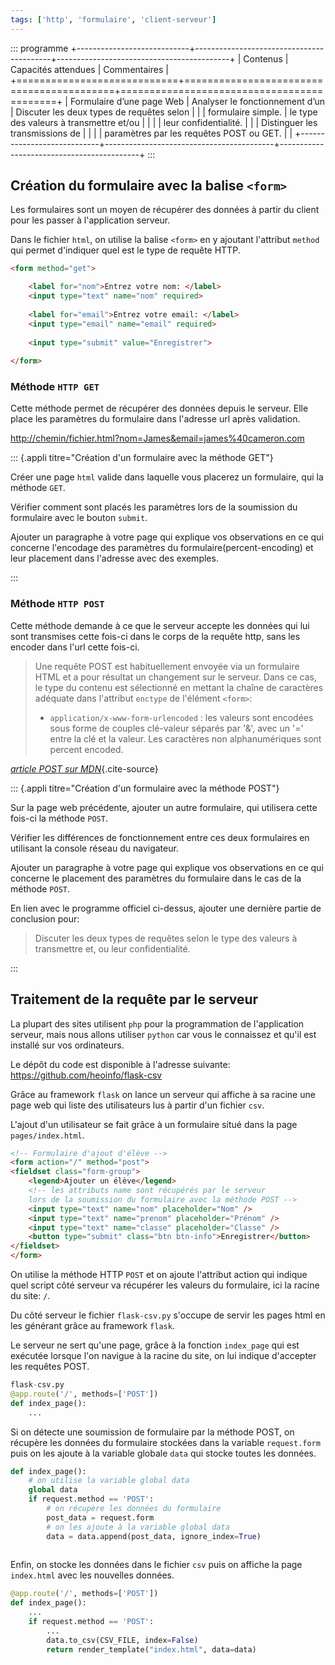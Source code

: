 ```yaml
---
tags: ['http', 'formulaire', 'client-serveur']
---
```


::: programme
+----------------------------+------------------------------------------+-------------------------------------------+
|          Contenus          |           Capacités attendues            |               Commentaires                |
+============================+==========================================+===========================================+
| Formulaire d’une page Web  | Analyser le fonctionnement d’un          | Discuter les deux types de requêtes selon |
|                            | formulaire simple.                       | le type des valeurs à transmettre et/ou   |
|                            |                                          | leur confidentialité.                     |
|                            | Distinguer les transmissions de          |                                           |
|                            | paramètres par les requêtes POST ou GET. |                                           |
+----------------------------+------------------------------------------+-------------------------------------------+
:::

## Création du formulaire avec la balise `<form>`

Les formulaires sont un moyen de récupérer des données à partir du client pour les passer à
l'application serveur.

Dans le fichier `html`, on utilise la balise `<form>` en y ajoutant l'attribut `method` qui permet
d'indiquer quel est le type de requête HTTP.

```html
<form method="get">

    <label for="nom">Entrez votre nom: </label>
    <input type="text" name="nom" required>
  
    <label for="email">Entrez votre email: </label>
    <input type="email" name="email" required>
  
    <input type="submit" value="Enregistrer">
  
</form>
```

### Méthode `HTTP GET`

Cette méthode permet de récupérer des données depuis le serveur. Elle place les paramètres du
formulaire dans l'adresse url après validation.

<http://chemin/fichier.html?nom=James&email=james%40cameron.com>

::: {.appli titre="Création d'un formulaire avec la méthode GET"}

Créer une page `html` valide dans laquelle vous placerez un formulaire, qui la méthode `GET`.

Vérifier comment sont placés les paramètres lors de la soumission du formulaire avec le bouton
`submit`.

Ajouter un paragraphe à votre page qui explique vos observations en ce qui concerne l'encodage des
paramètres du formulaire(percent-encoding) et leur placement dans l'adresse avec des exemples.

:::

### Méthode `HTTP POST`

Cette méthode demande à ce que le serveur accepte les données qui lui sont transmises cette fois-ci
dans le corps de la requête http, sans les encoder dans l'url cette fois-ci.

> Une requête POST est habituellement envoyée via un formulaire HTML et a pour résultat un
> changement sur le serveur. Dans ce cas, le type du contenu est sélectionné en mettant la chaîne
> de caractères adéquate dans l'attribut `enctype` de l'élément `<form>`:
> 
> - `application/x-www-form-urlencoded` : les valeurs sont encodées sous forme de couples
>   clé-valeur séparés par '&', avec un '=' entre la clé et la valeur. Les caractères non
>   alphanumériques sont percent encoded.

*[article POST sur MDN](https://developer.mozilla.org/fr/docs/Web/HTTP/M%C3%A9thode/POST)*{.cite-source}

::: {.appli titre="Création d'un formulaire avec la méthode POST"}

Sur la page web précédente, ajouter un autre formulaire, qui utilisera cette fois-ci la méthode `POST`.

Vérifier les différences de fonctionnement entre ces deux formulaires en utilisant la console
réseau du navigateur.

Ajouter un paragraphe à votre page qui explique vos observations en ce qui concerne le placement
des paramètres du formulaire dans le cas de la méthode `POST`.

En lien avec le programme officiel ci-dessus, ajouter une dernière partie de conclusion pour:

> Discuter les deux types de requêtes selon le type des valeurs à transmettre et, ou leur
> confidentialité.

:::

## Traitement de la requête par le serveur

La plupart des sites utilisent `php` pour la programmation de l'application serveur, mais nous
allons utiliser `python` car vous le connaissez et qu'il est installé sur vos ordinateurs.

Le dépôt du code est disponible à l'adresse suivante: https://github.com/heoinfo/flask-csv

Grâce au framework `flask` on lance un serveur qui affiche à sa racine une page web qui liste des
utilisateurs lus à partir d'un fichier `csv`.

L'ajout d'un utilisateur se fait grâce à un formulaire situé dans la page `pages/index.html`.

```html
<!-- Formulaire d'ajout d'élève -->
<form action="/" method="post">
<fieldset class="form-group">
    <legend>Ajouter un élève</legend>
    <!-- les attributs name sont récupérés par le serveur
    lors de la soumission du formulaire avec la méthode POST -->
    <input type="text" name="nom" placeholder="Nom" />
    <input type="text" name="prenom" placeholder="Prénom" />
    <input type="text" name="classe" placeholder="Classe" />
    <button type="submit" class="btn btn-info">Enregistrer</button>
</fieldset>
</form>
```

On utilise la méthode HTTP `POST` et on ajoute l'attribut action qui indique quel script côté
serveur va récupérer les valeurs du formulaire, ici la racine du site: `/`.

Du côté serveur le fichier `flask-csv.py` s'occupe de servir les pages html en les générant grâce
au framework `flask`.

Le serveur ne sert qu'une page, grâce à la fonction `index_page` qui est exécutée lorsque l'on
navigue à la racine du site, on lui indique d'accepter les requêtes POST.

```python
flask-csv.py
@app.route('/', methods=['POST'])
def index_page():
    ...
```

Si on détecte une soumission de formulaire par la méthode POST, on récupère les données du
formulaire stockées dans la variable `request.form` puis on les ajoute à la variable globale `data`
qui stocke toutes les données.

```python
def index_page():
    # on utilise la variable global data
    global data
    if request.method == 'POST':
        # on récupère les données du formulaire
        post_data = request.form
        # on les ajoute à la variable global data
        data = data.append(post_data, ignore_index=True)
    
```

Enfin, on stocke les données dans le fichier `csv` puis on affiche la page `index.html` avec les
nouvelles données.

```python
@app.route('/', methods=['POST'])
def index_page():
    ...
    if request.method == 'POST':
        ...
        data.to_csv(CSV_FILE, index=False)
        return render_template("index.html", data=data)
```